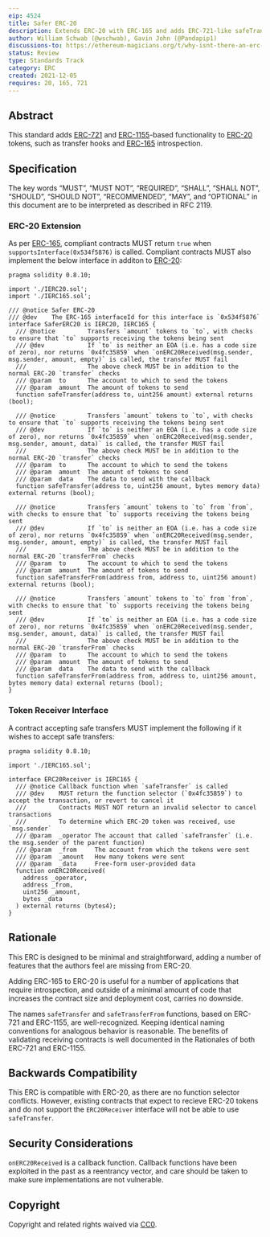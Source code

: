 ```yaml
---
eip: 4524
title: Safer ERC-20
description: Extends ERC-20 with ERC-165 and adds ERC-721-like safeTransfer
author: William Schwab (@wschwab), Gavin John (@Pandapip1)
discussions-to: https://ethereum-magicians.org/t/why-isnt-there-an-erc-for-safetransfer-for-erc20/7604
status: Review
type: Standards Track
category: ERC
created: 2021-12-05
requires: 20, 165, 721
---
```


## Abstract

This standard adds [ERC-721](./eip-721.md) and [ERC-1155](./eip-1155.md)-based functionality to [ERC-20](./eip-20.md) tokens, such as transfer hooks and [ERC-165](./eip-165.md) introspection.

## Specification

The key words “MUST”, “MUST NOT”, “REQUIRED”, “SHALL”, “SHALL NOT”, “SHOULD”, “SHOULD NOT”, “RECOMMENDED”, “MAY”, and “OPTIONAL” in this document are to be interpreted as described in RFC 2119.

### ERC-20 Extension

As per [ERC-165](./eip-165.md), compliant contracts MUST return `true` when `supportsInterface(0x534f5876)` is called. Compliant contracts MUST also implement the below interface in additon to [ERC-20](./eip-20.md):

```solidity
pragma solidity 0.8.10;

import './IERC20.sol';
import './IERC165.sol';

/// @notice Safer ERC-20
/// @dev    The ERC-165 interfaceId for this interface is `0x534f5876`
interface SaferERC20 is IERC20, IERC165 {
  /// @notice         Transfers `amount` tokens to `to`, with checks to ensure that `to` supports receiving the tokens being sent
  /// @dev            If `to` is neither an EOA (i.e. has a code size of zero), nor returns `0x4fc35859` when `onERC20Received(msg.sender, msg.sender, amount, empty)` is called, the transfer MUST fail
  ///                 The above check MUST be in addition to the normal ERC-20 `transfer` checks
  /// @param  to      The account to which to send the tokens
  /// @param  amount  The amount of tokens to send
  function safeTransfer(address to, uint256 amount) external returns (bool);
  
  /// @notice         Transfers `amount` tokens to `to`, with checks to ensure that `to` supports receiving the tokens being sent
  /// @dev            If `to` is neither an EOA (i.e. has a code size of zero), nor returns `0x4fc35859` when `onERC20Received(msg.sender, msg.sender, amount, data)` is called, the transfer MUST fail
  ///                 The above check MUST be in addition to the normal ERC-20 `transfer` checks
  /// @param  to      The account to which to send the tokens
  /// @param  amount  The amount of tokens to send
  /// @param  data    The data to send with the callback
  function safeTransfer(address to, uint256 amount, bytes memory data) external returns (bool);
  
  /// @notice         Transfers `amount` tokens to `to` from `from`, with checks to ensure that `to` supports receiving the tokens being sent
  /// @dev            If `to` is neither an EOA (i.e. has a code size of zero), nor returns `0x4fc35859` when `onERC20Received(msg.sender, msg.sender, amount, empty)` is called, the transfer MUST fail
  ///                 The above check MUST be in addition to the normal ERC-20 `transferFrom` checks
  /// @param  to      The account to which to send the tokens
  /// @param  amount  The amount of tokens to send
  function safeTransferFrom(address from, address to, uint256 amount) external returns (bool);
  
  /// @notice         Transfers `amount` tokens to `to` from `from`, with checks to ensure that `to` supports receiving the tokens being sent
  /// @dev            If `to` is neither an EOA (i.e. has a code size of zero), nor returns `0x4fc35859` when `onERC20Received(msg.sender, msg.sender, amount, data)` is called, the transfer MUST fail
  ///                 The above check MUST be in addition to the normal ERC-20 `transferFrom` checks
  /// @param  to      The account to which to send the tokens
  /// @param  amount  The amount of tokens to send
  /// @param  data    The data to send with the callback
  function safeTransferFrom(address from, address to, uint256 amount, bytes memory data) external returns (bool);
}
```

<!-- It is RECOMMENDED to use [ERC-1046](./eip-1046.md). -->

### Token Receiver Interface

A contract accepting safe transfers MUST implement the following if it wishes to accept safe transfers:

```solidity
pragma solidity 0.8.10;

import './IERC165.sol';

interface ERC20Receiver is IERC165 {
  /// @notice Callback function when `safeTransfer` is called
  /// @dev    MUST return the function selector (`0x4fc35859`) to accept the transaction, or revert to cancel it
  ///         Contracts MUST NOT return an invalid selector to cancel transactions
  ///         To determine which ERC-20 token was received, use `msg.sender`
  /// @param  _operator The account that called `safeTransfer` (i.e. the msg.sender of the parent function)
  /// @param  _from     The account from which the tokens were sent
  /// @param  _amount   How many tokens were sent
  /// @param  _data     Free-form user-provided data
  function onERC20Received(
    address _operator,
    address _from,
    uint256 _amount,
    bytes _data
  ) external returns (bytes4);
}
```

## Rationale

This ERC is designed to be minimal and straightforward, adding a number of features that the authors feel are missing from ERC-20.

Adding ERC-165 to ERC-20 is useful for a number of applications that require introspection, and outside of a minimal amount of code that increases the contract size and deployment cost, carries no downside.

The names `safeTransfer` and `safeTransferFrom` functions, based on ERC-721 and ERC-1155, are well-recognized. Keeping identical naming conventions for analogous behavior is reasonable. The benefits of validating receiving contracts is well documented in the Rationales of both ERC-721 and ERC-1155.

<!-- Another design choice made in ERC-721 and ERC-1155 is the inclusion of a metadata URI for tokens, allowing them to easily provide a logo and other details. This has not been included because it is standardized by [ERC-1046](./eip-1046.md). A recommendation is made to use that ERC. -->

## Backwards Compatibility

This ERC is compatible with ERC-20, as there are no function selector conflicts. However, existing contracts that expect to recieve ERC-20 tokens and do not support the `ERC20Receiver` interface will not be able to use `safeTransfer`.

## Security Considerations

`onERC20Received` is a callback function. Callback functions have been exploited in the past as a reentrancy vector, and care should be taken to make sure implementations are not vulnerable.

## Copyright

Copyright and related rights waived via [CC0](../LICENSE.md).
